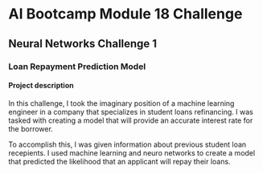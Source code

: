 # AI Bootcamp Module 18 Challenge

## Neural Networks Challenge 1

### Loan Repayment Prediction Model

#### Project description

In this challenge, I took the imaginary position of a machine learning engineer in a company that specializes in student loans refinancing. I was tasked with creating a model that will provide an accurate interest rate for the borrower.

To accomplish this, I was given information about previous student loan recepients. I used machine learning and neuro networks to create a model that predicted the likelihood that an applicant will repay their loans. 
